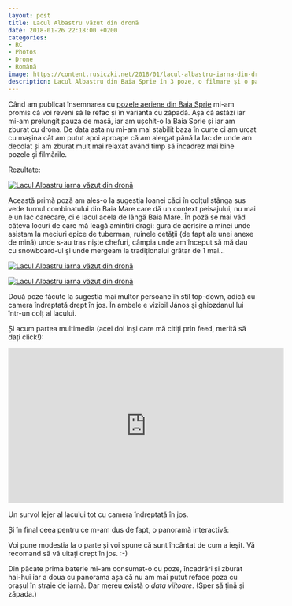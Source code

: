 ```yaml
---
layout: post
title: Lacul Albastru văzut din dronă
date: 2018-01-26 22:18:00 +0200
categories:
- RC
- Photos
- Drone
- Română
image: https://content.rusiczki.net/2018/01/lacul-albastru-iarna-din-drona-1-1000x750.jpg
description: Lacul Albastru din Baia Sprie în 3 poze, o filmare și o panoramă făcute cu drona iarna.
---
```

Când am publicat însemnarea cu [pozele aeriene din Baia Sprie](https://www.rusiczki.net/2018/01/13/imagini-aeriene-de-final-de-an/) mi-am promis că voi reveni să le refac și în varianta cu zăpadă. Așa că astăzi iar mi-am prelungit pauza de masă, iar am ușchit-o la Baia Sprie și iar am zburat cu drona. De data asta nu mi-am mai stabilit baza în curte ci am urcat cu mașina cât am putut apoi aproape că am alergat până la lac de unde am decolat și am zburat mult mai relaxat având timp să încadrez mai bine pozele și filmările.

Rezultate:

[![Lacul Albastru iarna văzut din dronă](https://content.rusiczki.net/2018/01/lacul-albastru-iarna-din-drona-1-1000x750.jpg)](https://content.rusiczki.net/2018/01/lacul-albastru-iarna-din-drona-1.jpg)

Această primă poză am ales-o la sugestia Ioanei căci în colțul stânga sus vede turnul combinatului din Baia Mare care dă un context peisajului, nu mai e un lac oarecare, ci e lacul acela de lângă Baia Mare. În poză se mai văd câteva locuri de care mă leagă amintiri dragi: gura de aerisire a minei unde asistam la meciuri epice de tuberman, ruinele cetății (de fapt ale unei anexe de mină) unde s-au tras niște chefuri, câmpia unde am început să mă dau cu snowboard-ul și unde mergeam la tradiționalul grătar de 1 mai...

[![Lacul Albastru iarna văzut din dronă](https://content.rusiczki.net/2018/01/lacul-albastru-iarna-din-drona-2-1000x750.jpg)](https://content.rusiczki.net/2018/01/lacul-albastru-iarna-din-drona-2.jpg)

[![Lacul Albastru iarna văzut din dronă](https://content.rusiczki.net/2018/01/lacul-albastru-iarna-din-drona-3-1000x750.jpg)](https://content.rusiczki.net/2018/01/lacul-albastru-iarna-din-drona-3.jpg)

Două poze făcute la sugestia mai multor persoane în stil top-down, adică cu camera îndreptată drept în jos. În ambele e vizibil János și ghiozdanul lui într-un colț al lacului.

Și acum partea multimedia (acei doi inși care mă citiți prin feed, merită să dați click!):

<div class="video-wrapper"><iframe width="560" height="315" src="https://www.youtube.com/embed/DELZ1EbqZfw?rel=0&amp;showinfo=0" frameborder="0" gesture="media" allow="encrypted-media" allowfullscreen></iframe></div>

Un survol lejer al lacului tot cu camera îndreptată în jos.

Și în final ceea pentru ce m-am dus de fapt, o panoramă interactivă:

<p><script src="https://static.kuula.io/embed.js" data-kuula="https://kuula.co/share/7ldy9?fs=1&vr=0&thumbs=1&chromeless=0&logo=0" data-width="100%" data-height="640px"></script></p>

Voi pune modestia la o parte și voi spune că sunt încântat de cum a ieșit. Vă recomand să vă uitați drept în jos. :-)

Din păcate prima baterie mi-am consumat-o cu poze, încadrări și zburat hai-hui iar a doua cu panorama așa că nu am mai putut reface poza cu orașul în straie de iarnă. Dar mereu există o *data viitoare*. (Sper să țină și zăpada.)
